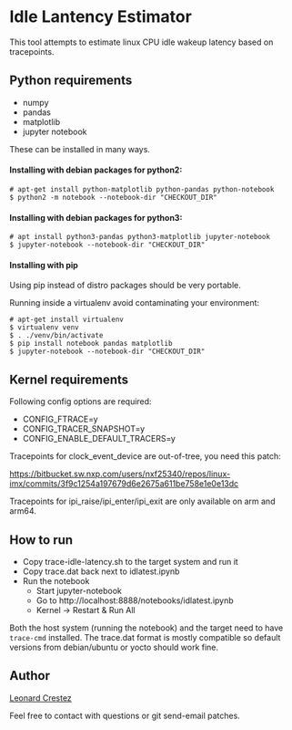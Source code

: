# Idle Lantency Estimator

This tool attempts to estimate linux CPU idle wakeup latency based on
tracepoints.

## Python requirements

* numpy
* pandas
* matplotlib
* jupyter notebook

These can be installed in many ways.

#### Installing with debian packages for python2:

```
# apt-get install python-matplotlib python-pandas python-notebook
$ python2 -m notebook --notebook-dir "CHECKOUT_DIR"
```

#### Installing with debian packages for python3:

```
# apt install python3-pandas python3-matplotlib jupyter-notebook
$ jupyter-notebook --notebook-dir "CHECKOUT_DIR"
```

#### Installing with pip

Using pip instead of distro packages should be very portable.

Running inside a virtualenv avoid contaminating your environment:
```
# apt-get install virtualenv
$ virtualenv venv
$ . ./venv/bin/activate
$ pip install notebook pandas matplotlib
$ jupyter-notebook --notebook-dir "CHECKOUT_DIR"
```

## Kernel requirements

Following config options are required:

* CONFIG_FTRACE=y
* CONFIG_TRACER_SNAPSHOT=y
* CONFIG_ENABLE_DEFAULT_TRACERS=y

Tracepoints for clock_event_device are out-of-tree, you need this patch:

https://bitbucket.sw.nxp.com/users/nxf25340/repos/linux-imx/commits/3f9c1254a197679d6e2675a611be758e1e0e13dc

Tracepoints for ipi_raise/ipi_enter/ipi_exit are only available on arm and
arm64.

## How to run

* Copy trace-idle-latency.sh to the target system and run it
* Copy trace.dat back next to idlatest.ipynb
* Run the notebook
    * Start jupyter-notebook
    * Go to http://localhost:8888/notebooks/idlatest.ipynb
    * Kernel -> Restart & Run All

Both the host system (running the notebook) and the target need to have
`trace-cmd` installed. The trace.dat format is mostly compatible so default
versions from debian/ubuntu or yocto should work fine.

## Author

[Leonard Crestez](mailto:leonard.crestez@nxp.com)

Feel free to contact with questions or git send-email patches.
